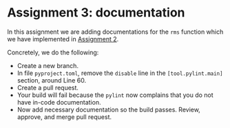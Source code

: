 # Assignment 3: documentation

In this assignment we are adding documentations for the `rms` function
which we have implemented in [Assignment 2](./assignment_2.md).

Concretely, we do the following:

* Create a new branch.
* In file `pyproject.toml`, remove the `disable` line in the `[tool.pylint.main]` section, around Line 60.
* Create a pull request.
* Your build will fail because the `pylint` now complains that you do not have in-code documentation.
* Now add necessary documentation so the build passes. Review, approve, and merge pull request.
